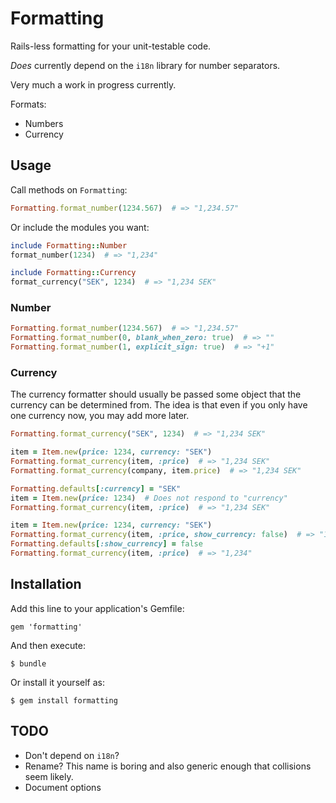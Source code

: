 # Formatting

Rails-less formatting for your unit-testable code.

*Does* currently depend on the `i18n` library for number separators.

Very much a work in progress currently.

Formats:
  * Numbers
  * Currency


## Usage

Call methods on `Formatting`:

``` ruby
Formatting.format_number(1234.567)  # => "1,234.57"
```

Or include the modules you want:

``` ruby
include Formatting::Number
format_number(1234)  # => "1,234"

include Formatting::Currency
format_currency("SEK", 1234)  # => "1,234 SEK"
```


### Number

``` ruby
Formatting.format_number(1234.567)  # => "1,234.57"
Formatting.format_number(0, blank_when_zero: true)  # => ""
Formatting.format_number(1, explicit_sign: true)  # => "+1"
```

### Currency

The currency formatter should usually be passed some object that
the currency can be determined from. The idea is that even if you
only have one currency now, you may add more later.

``` ruby
Formatting.format_currency("SEK", 1234)  # => "1,234 SEK"

item = Item.new(price: 1234, currency: "SEK")
Formatting.format_currency(item, :price)  # => "1,234 SEK"
Formatting.format_currency(company, item.price)  # => "1,234 SEK"

Formatting.defaults[:currency] = "SEK"
item = Item.new(price: 1234)  # Does not respond to "currency"
Formatting.format_currency(item, :price)  # => "1,234 SEK"

item = Item.new(price: 1234, currency: "SEK")
Formatting.format_currency(item, :price, show_currency: false)  # => "1,234"
Formatting.defaults[:show_currency] = false
Formatting.format_currency(item, :price)  # => "1,234"
```


## Installation

Add this line to your application's Gemfile:

    gem 'formatting'

And then execute:

    $ bundle

Or install it yourself as:

    $ gem install formatting


## TODO

* Don't depend on `i18n`?
* Rename? This name is boring and also generic enough that collisions seem likely.
* Document options
